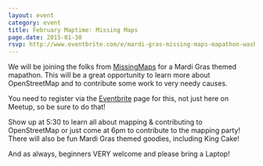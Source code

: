 ```yaml
---
layout: event
category: event
title: February Maptime: Missing Maps
page.date: 2015-01-30
rsvp: http://www.eventbrite.com/e/mardi-gras-missing-maps-mapathon-washington-dc-tickets-15505673888
---
```


We will be joining the folks from [MissingMaps](http://www.missingmaps.org/) for a Mardi Gras themed mapathon. This will be a great opportunity to learn more about OpenStreetMap and to contribute some work to very needy causes. 

You need to register via the [Eventbrite](http://www.eventbrite.com/e/mardi-gras-missing-maps-mapathon-washington-dc-tickets-15505673888) page for this, not just here on Meetup, so be sure to do that! 

Show up at 5:30 to learn all about mapping & contributing to OpenStreetMap or just come at 6pm to contribute to the mapping party! There will also be fun Mardi Gras themed goodies, including King Cake!

And as always, beginners VERY welcome and please bring a Laptop!

